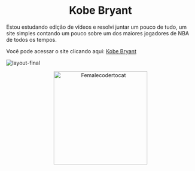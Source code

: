 <h1 align="center">Kobe Bryant</h1>
<p>Estou estudando edição de vídeos e resolvi juntar um pouco de tudo, um site simples contando um pouco sobre um dos maiores jogadores de NBA de todos os tempos.</p>

Você pode acessar o site clicando aqui: <a href="https://juliabb.github.io/kobe-bryant/">Kobe Bryant</a>

![layout-final](https://user-images.githubusercontent.com/68789655/130874392-e56332d4-0e52-48e5-ae94-7533ec4e87e0.jpeg)

<p align="center"><a href="https://myoctocat.com/" target="_blank"> <img src="https://github.com/juliabb/juliabb/blob/main/my-octocat-1632426748808.png?raw=true" alt="Femalecodertocat" width="250" height="250"></a></p>
